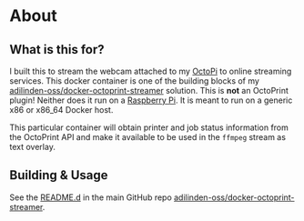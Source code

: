 # About

## What is this for?

I built this to stream the webcam attached to my [OctoPi](https://octoprint.org/) to online streaming services. This docker container is one of the building blocks of my [adilinden-oss/docker-octoprint-streamer](https://github.com/adilinden-oss/docker-octoprint-streamer) solution. This is **not** an OctoPrint plugin! Neither does it run on a [Raspberry Pi](https://www.raspberrypi.org/). It is meant to run on a generic x86 or x86_64 Docker host.

This particular container will obtain printer and job status information from the OctoPrint API and make it available to be used in the `ffmpeg` stream as text overlay.


## Building & Usage

See the [README.d](https://github.com/adilinden-oss/docker-octoprint-streamer/blob/master/README.md) in the main GitHub repo [adilinden-oss/docker-octoprint-streamer](https://github.com/adilinden-oss/docker-octoprint-streamer).
